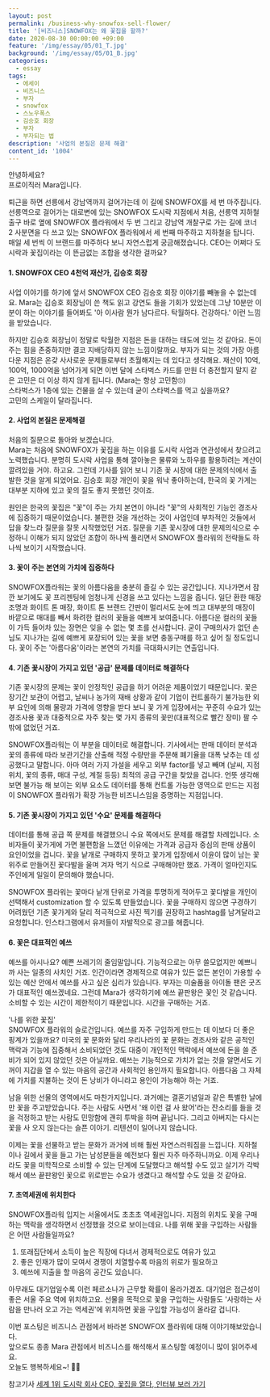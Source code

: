 ```yaml
---
layout: post
permalink: /business-why-snowfox-sell-flower/
title: '[비즈니스]SNOWFOX는 왜 꽃집을 할까?'
date: 2020-08-30 00:00:00 +09:00
feature: '/img/essay/05/01_T.jpg'
background: '/img/essay/05/01_B.jpg'
categories:
  - essay
tags:
  - 에세이
  - 비즈니스
  - 부자
  - snowfox
  - 스노우폭스 
  - 김승호 회장
  - 부자
  - 부자되는 법 
description: '사업의 본질은 문제 해결'
content_id: '1004'
---
```


안녕하세요?<br>프로이직러 Mara입니다. 

퇴근을 하면 선릉에서 강남역까지 걸어가는데 이 길에 SNOWFOX를 세 번 마주칩니다. 선릉역으로 걸어가는 대로변에 있는 SNOWFOX 도시락 지점에서 처음, 선릉역 지하철 출구 바로 옆에 SNOWFOX 플라워에서 두 번 그리고 강남역 개찰구로 가는 길에 코너 2 사분면을 다 쓰고 있는 SNOWFOX 플라워에서 세 번째 마주하고 지하철을 탑니다. 매일 세 번씩 이 브랜드를 마주하다 보니 자연스럽게 궁금해졌습니다. CEO는 어쩌다 도시락과 꽃집이라는 이 뜬금없는 조합을 생각한 걸까요? 

#### 1. SNOWFOX CEO 4천억 재산가, 김승호 회장 

사업 이야기를 하기에 앞서 SNOWFOX CEO 김승호 회장 이야기를 빼놓을 수 없는데요. Mara는 김승호 회장님이 쓴 책도 읽고 강연도 들을 기회가 있었는데 그냥 10분만 이 분이 하는 이야기를 들어봐도 '아 이사람 뭔가 남다르다. 탁월하다. 건강하다.' 이런 느낌을 받았습니다. <br>

하지만 김승호 회장님이 정말로 탁월한 지점은 돈을 대하는 태도에 있는 것 같아요. 돈이 주는 힘을 존중하지만 결코 지배당하지 않는 느낌이랄까요. 부자가 되는 것의 가장 아름다운 지점은 온갖 사사로운 문제들로부터 초월해지는 데 있다고 생각해요. 재산이 10억, 100억, 1000억을 넘어가게 되면 이번 달에 스타벅스 카드를 만원 더 충전할지 말지 같은 고민은 더 이상 하지 않게 됩니다. (Mara는 항상 고민함🙄)<br> 스타벅스가 1층에 있는 건물을 살 수 있는데 굳이 스타벅스를 먹고 싶을까요? <br>
고민의 스케일이 달라집니다.  

#### 2. 사업의 본질은 문제해결

처음의 질문으로 돌아와 보겠습니다. <br>
Mara는 처음에 SNOWFOX가 꽃집을 하는 이유를 도시락 사업과 연관성에서 찾으려고 노력했습니다. 분명히 도시락 사업을 통해 깔아놓은 물류와 노하우를 활용하려는 계산이 깔려있을 거야. 하고요. 그런데 기사를 읽어 보니 기존 꽃 시장에 대한 문제의식에서 출발한 것을 알게 되었어요. 김승호 회장 개인이 꽃을 워낙 좋아하는데, 한국의 꽃 가게는 대부분 지하에 있고 꽃의 질도 좋지 못했던 것이죠. <br>

원인은 한국의 꽃집은 "꽃"이 주는 가치 본연이 아니라 "꽃"의 사회적인 기능인 경조사에 집중하기 때문이었습니다. 불편한 것을 개선하는 것이 사업인데 부차적인 것들에서 답을 찾느라 질문을 잘못 시작했었던 거죠. 질문을 기존 꽃시장에 대한 문제의식으로 수정하니 이해가 되지 않았던 조합이 하나씩 풀리면서 SNOWFOX 플라워의 전략들도 하나씩 보이기 시작했습니다. 


#### 3. 꽃이 주는 본연의 가치에 집중하다

SNOWFOX플라워는 꽃의 아름다움을 충분히 즐길 수 있는 공간입니다. 지나가면서 잠깐 보기에도 꽃 프리젠팅에 엄청나게 신경을 쓰고 있다는 느낌을 줍니다. 일단 환한 매장 조명과 화이트 톤 매장, 화이트 톤 브랜드 간판이 멀리서도 눈에 띄고 대부분의 매장이 바깥으로 매대를 빼서 화려한 컬러의 꽃들을 예쁘게 보여줍니다. 아름다운 컬러의 꽃들이 가득 들어차 있는 장면은 잊을 수 없는 몇 초를 선사합니다. 굳이 구매의사가 없던 손님도 지나가는 길에 예쁘게 포장되어 있는 꽃을 보면 충동구매를 하고 싶어 질 정도입니다. 꽃이 주는 '아름다움'이라는 본연의 가치를 극대화시키는 연출입니다.   

#### 4. 기존 꽃시장이 가지고 있던 '공급' 문제를 데이터로 해결하다

기존 꽃시장의 문제는 꽃이 안정적인 공급을 하기 어려운 제품이었기 때문입니다. 꽃은 장기간 보관이 어렵고, 날씨나 농가의 재배 상황과 같이 기업이 컨트롤하기 불가능한 외부 요인에 의해 물량과 가격에 영향을 받다 보니 꽃 가게 입장에서는 꾸준히 수요가 있는 경조사용 꽃과 대중적으로 자주 찾는 몇 가지 종류의 꽃만(대표적으로 빨간 장미) 팔 수밖에 없었던 거죠. 

SNOWFOX플라워는 이 부분을 데이터로 해결합니다. 기사에서는 판매 데이터 분석과 꽃의 종류에 따라 보관기간을 산출해 적정 수량만을 주문해 폐기율을 대폭 낮추는 데 성공했다고 말합니다. 아마 여러 가지 가설을 세우고 외부 factor를 넣고 빼며 (날씨, 지점 위치, 꽃의 종류, 매대 구성, 계절 등등) 최적의 공급 구간을 찾았을 겁니다. 언뜻 생각해보면 불가능 해 보이는 외부 요소도 데이터를 통해 컨트롤 가능한 영역으로 만드는 지점이 SNOWFOX 플라워가 확장 가능한 비즈니스임을 증명하는 지점입니다. 


#### 5. 기존 꽃시장이 가지고 있던 '수요' 문제를 해결하다

데이터를 통해 공급 쪽 문제를 해결했으니 수요 쪽에서도 문제를 해결할 차례입니다. 소비자들이 꽃가게에 가면 불편함을 느꼈던 이유에는 가격과 공급자 중심의 판매 상품이 요인이었을 겁니다. 꽃을 낱개로 구매하지 못하고 꽃가게 입장에서 이윤이 많이 남는 꽃 위주로 만들어진 꽃다발을 울며 겨자 먹기 식으로 구매해야만 했죠. 가격이 얼마인지도 주인에게 일일이 문의해야 했습니다.

SNOWFOX 플라워는 꽃마다 낱개 단위로 가격을 투명하게 적어두고 꽃다발을 개인이 선택해서 customization 할 수 있도록 만들었습니다. 꽃을 구매하지 않으면 구경하기 어려웠던 기존 꽃가게와 달리 적극적으로 사진 찍기를 권장하고 hashtag를 남겨달라고 요청합니다. 인스타그램에서 유저들이 자발적으로 광고를 해줍니다.  

#### 6. 꽃은 대표적인 예쓰 

예쓰를 아시나요? 예쁜 쓰레기의 줄임말입니다. 기능적으로는 아무 쓸모없지만 예쁘니까 사는 일종의 사치인 거죠. 인간이라면 경제적으로 여유가 있든 없든 본인이 가용할 수 있는 예산 안에서 예쓰를 사고 싶은 심리가 있습니다. 부자는 미술품을 아이돌 팬은 굿즈가 대표적인 예쓰겠네요. 그런데 Mara가 생각하기에 예쓰 끝판왕은 꽃인 것 같습니다. 소비할 수 있는 시간이 제한적이기 때문입니다. 시간을 구매하는 거죠. 

'나를 위한 꽃집' <br>
SNOWFOX 플라워의 슬로건입니다. 예쓰를 자주 구입하게 만드는 데 이보다 더 좋은 핑계가 있을까요? 미국의 꽃 문화와 달리 우리나라의 꽃 문화는 경조사와 같은 공적인 맥락과 기능에 집중해서 소비되었던 것도 대중이 개인적인 맥락에서 예쓰에 돈을 쓸 준비가 되어 있지 않았던 것은 아닐까요. 예쓰는 기능적으로 가치가 없는 것을 알면서도 기꺼이 지갑을 열 수 있는 마음의 공간과 사회적인 용인까지 필요합니다. 아름다움 그 자체에 가치를 지불하는 것이 돈 낭비가 아니라고 용인이 가능해야 하는 거죠. <br>

남을 위한 선물의 영역에서도 마찬가지입니다. 과거에는 결혼기념일과 같은 특별한 날에만 꽃을 주고받았습니다. 주는 사람도 사면서 '왜 이런 걸 사 왔어'라는 잔소리를 들을 것을 걱정하고 받는 사람도 민망함에 괜히 투박을 하며 끝납니다. 그리고 아버지는 다시는 꽃을 사 오지 않는다는 슬픈 이야기. 리텐션이 일어나지 않습니다.<br>

이제는 꽃을 선물하고 받는 문화가 과거에 비해 훨씬 자연스러워짐을 느낍니다. 지하철이나 길에서 꽃을 들고 가는 남성분들을 예전보다 훨씬 자주 마주하니까요. 이제 우리나라도 꽃을 미학적으로 소비할 수 있는 단계에 도달했다고 해석할 수도 있고 살기가 각박해서 예쓰 끝판왕인 꽃으로 위로받는 수요가 생겼다고 해석할 수도 있을 것 같아요.

#### 7. 초역세권에 위치한다

SNOWFOX플라워 입지는 서울에서도 초초초 역세권입니다. 지점의 위치도 꽃을 구매하는 맥락을 생각하면서 선정했을 것으로 보이는데요. 나를 위해 꽃을 구입하는 사람들은 어떤 사람들일까요? 

1) 또래집단에서 소득이 높은 직장에 다녀서 경제적으로도 여유가 있고<br>
2) 좋은 인재가 많이 모여서 경쟁이 치열할수록 마음의 위로가 필요하고 <br>
3) 예쓰에 지출을 할 마음의 공간도 있습니다. 

아무래도 대기업일수록 이런 페르소나가 근무할 확률이 올라가겠죠. 대기업은 접근성이 좋은 서울 주요 역에 위치하고요. 선물을 목적으로 꽃을 구입하는 사람들도 '사랑하는 사람을 만나러 오고 가는 역세권'에 위치하면 꽃을 구입할 가능성이 올라갈 겁니다. 

이번 포스팅은 비즈니스 관점에서 바라본 SNOWFOX 플라워에 대해 이야기해보았습니다.<br>
앞으로도 종종 Mara 관점에서 비즈니스를 해석해서 포스팅할 예정이니 많이 읽어주세요. <br>
오늘도 행복하세요~! 🙋‍♀️ 

참고기사 [세계 1위 도시락 회사 CEO, 꽃집을 열다, 인터뷰 보러 가기](https://news.joins.com/article/21804069)